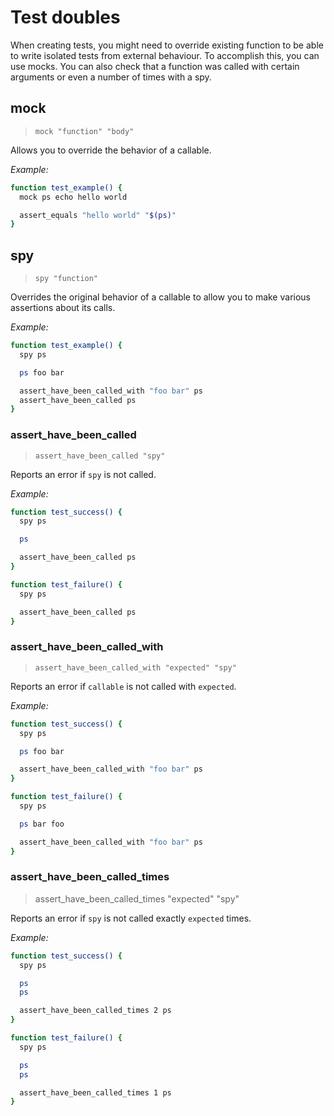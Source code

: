 # Test doubles

When creating tests, you might need to override existing function to be able to write isolated tests from external behaviour. To accomplish this, you can use mocks. You can also check that a function was called with certain arguments or even a number of times with a spy.

## mock
> `mock "function" "body"`

Allows you to override the behavior of a callable.

*Example:*
```bash
function test_example() {
  mock ps echo hello world

  assert_equals "hello world" "$(ps)"
}
```

## spy
> `spy "function"`

Overrides the original behavior of a callable to allow you to make various assertions about its calls.

*Example:*
```bash
function test_example() {
  spy ps

  ps foo bar

  assert_have_been_called_with "foo bar" ps
  assert_have_been_called ps
}
```

### assert_have_been_called
> `assert_have_been_called "spy"`

Reports an error if `spy` is not called.

*Example:*
```bash
function test_success() {
  spy ps

  ps

  assert_have_been_called ps
}

function test_failure() {
  spy ps

  assert_have_been_called ps
}
```

### assert_have_been_called_with
> `assert_have_been_called_with "expected" "spy"`

Reports an error if `callable` is not called with `expected`.

*Example:*
```bash
function test_success() {
  spy ps

  ps foo bar

  assert_have_been_called_with "foo bar" ps
}

function test_failure() {
  spy ps

  ps bar foo

  assert_have_been_called_with "foo bar" ps
}
```

### assert_have_been_called_times
> assert_have_been_called_times "expected" "spy"

Reports an error if `spy` is not called exactly `expected` times.

*Example:*
```bash
function test_success() {
  spy ps

  ps
  ps

  assert_have_been_called_times 2 ps
}

function test_failure() {
  spy ps

  ps
  ps

  assert_have_been_called_times 1 ps
}
```
